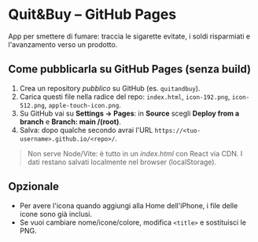 # Quit&Buy – GitHub Pages
App per smettere di fumare: traccia le sigarette evitate, i soldi risparmiati e l'avanzamento verso un prodotto.

## Come pubblicarla su GitHub Pages (senza build)
1. Crea un repository *pubblico* su GitHub (es. `quitandbuy`).
2. Carica questi file nella radice del repo: `index.html`, `icon-192.png`, `icon-512.png`, `apple-touch-icon.png`.
3. Su GitHub vai su **Settings → Pages**: in **Source** scegli **Deploy from a branch** e **Branch: main /(root)**.
4. Salva: dopo qualche secondo avrai l'URL `https://<tuo-username>.github.io/<repo>/`.

> Non serve Node/Vite: è tutto in un *index.html* con React via CDN. I dati restano salvati localmente nel browser (localStorage).

## Opzionale
- Per avere l'icona quando aggiungi alla Home dell'iPhone, i file delle icone sono già inclusi.
- Se vuoi cambiare nome/icone/colore, modifica `<title>` e sostituisci le PNG.
